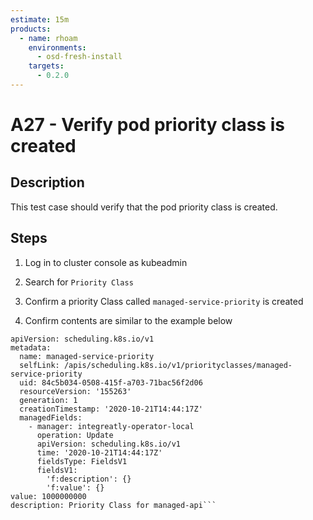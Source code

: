 ```yaml
---
estimate: 15m
products:
  - name: rhoam
    environments:
      - osd-fresh-install
    targets:
      - 0.2.0
---
```


# A27 - Verify pod priority class is created

## Description

This test case should verify that the pod priority class is created.

## Steps

1. Log in to cluster console as kubeadmin

2. Search for `Priority Class`

3. Confirm a priority Class called `managed-service-priority` is created

4. Confirm contents are similar to the example below

````kind: PriorityClass
apiVersion: scheduling.k8s.io/v1
metadata:
  name: managed-service-priority
  selfLink: /apis/scheduling.k8s.io/v1/priorityclasses/managed-service-priority
  uid: 84c5b034-0508-415f-a703-71bac56f2d06
  resourceVersion: '155263'
  generation: 1
  creationTimestamp: '2020-10-21T14:44:17Z'
  managedFields:
    - manager: integreatly-operator-local
      operation: Update
      apiVersion: scheduling.k8s.io/v1
      time: '2020-10-21T14:44:17Z'
      fieldsType: FieldsV1
      fieldsV1:
        'f:description': {}
        'f:value': {}
value: 1000000000
description: Priority Class for managed-api```
````
